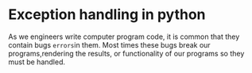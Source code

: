 # Exception handling in python

As we engineers write computer program code, it is common that they contain bugs `errors`in them. Most times these bugs break our programs,rendering the results, or functionality of our programs so they must be handled. 
